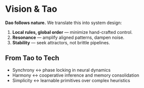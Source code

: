 # Vision & Tao

**Dao follows nature.** We translate this into system design:

1. **Local rules, global order** — minimize hand-crafted control.  
2. **Resonance** — amplify aligned patterns, dampen noise.  
3. **Stability** — seek attractors, not brittle pipelines.

## From Tao to Tech
- Synchrony ↔ phase locking in neural dynamics  
- Harmony ↔ cooperative inference and memory consolidation  
- Simplicity ↔ learnable primitives over complex heuristics

